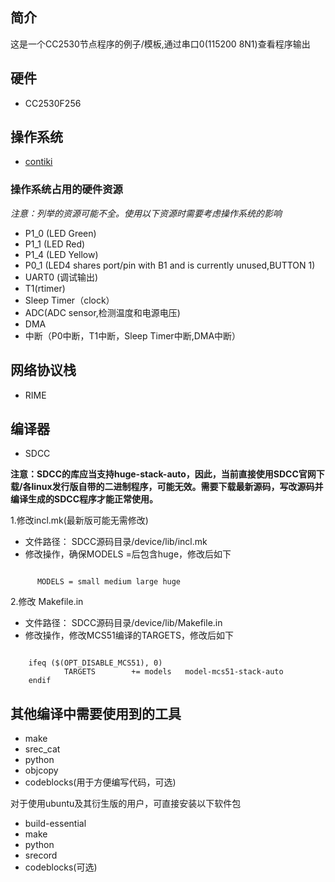 ## 简介

这是一个CC2530节点程序的例子/模板,通过串口0(115200 8N1)查看程序输出

## 硬件

-  CC2530F256

## 操作系统

-  [contiki](!https://github.com/contiki-os/contiki.git)

###  操作系统占用的硬件资源

*注意：列举的资源可能不全。使用以下资源时需要考虑操作系统的影响*

 *  P1_0 (LED Green)
 *  P1_1 (LED Red)
 *  P1_4 (LED Yellow)
 *  P0_1 (LED4 shares port/pin with B1 and is currently unused,BUTTON 1)
 *  UART0 (调试输出)
 *  T1(rtimer)
 *  Sleep Timer（clock）
 *  ADC(ADC sensor,检测温度和电源电压)
 *  DMA
 *  中断（P0中断，T1中断，Sleep Timer中断,DMA中断）

 

## 网络协议栈

- RIME

## 编译器

- SDCC

**注意：SDCC的库应当支持huge-stack-auto，因此，当前直接使用SDCC官网下载/各linux发行版自带的二进制程序，可能无效。需要下载最新源码，写改源码并编译生成的SDCC程序才能正常使用。**

 1.修改incl.mk(最新版可能无需修改)
  + 文件路径： SDCC源码目录/device/lib/incl.mk
  + 修改操作，确保MODELS =后包含huge，修改后如下

```

      MODELS = small medium large huge
```
   2.修改 Makefile.in
   + 文件路径： SDCC源码目录/device/lib/Makefile.in
   + 修改操作，修改MCS51编译的TARGETS，修改后如下

```

    ifeq ($(OPT_DISABLE_MCS51), 0)
		    TARGETS        += models   model-mcs51-stack-auto
    endif
```

## 其他编译中需要使用到的工具

- make
- srec_cat
- python
- objcopy
- codeblocks(用于方便编写代码，可选)

对于使用ubuntu及其衍生版的用户，可直接安装以下软件包
- build-essential
- make
- python
- srecord
- codeblocks(可选)
